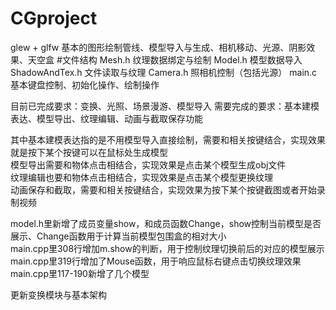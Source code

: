 # CGproject
glew + glfw
基本的图形绘制管线、模型导入与生成、相机移动、光源、阴影效果、天空盒
#文件结构
Mesh.h 纹理数据绑定与绘制
Model.h 模型数据导入
ShadowAndTex.h 文件读取与纹理
Camera.h 照相机控制（包括光源）
main.c 基本键盘控制、初始化操作、绘制操作

目前已完成要求：变换、光照、场景漫游、模型导入
需要完成的要求：基本建模表达、模型导出、纹理编辑、动画与截取保存功能

其中基本建模表达指的是不用模型导入直接绘制，需要和相关按键结合，实现效果就是按下某个按键可以在鼠标处生成模型  
模型导出需要和物体点击相结合，实现效果是点击某个模型生成obj文件  
纹理编辑也要和物体点击相结合，实现效果是点击某个模型更换纹理  
动画保存和截取，需要和相关按键结合，实现效果为按下某个按键截图或者开始录制视频


model.h里新增了成员变量show，和成员函数Change，show控制当前模型是否展示、Change函数用于计算当前模型包围盒的相对大小  
main.cpp里308行增加m.show的判断，用于控制纹理切换前后的对应的模型展示  
main.cpp里319行增加了Mouse函数，用于响应鼠标右键点击切换纹理效果  
main.cpp里117-190新增了几个模型

更新变换模块与基本架构